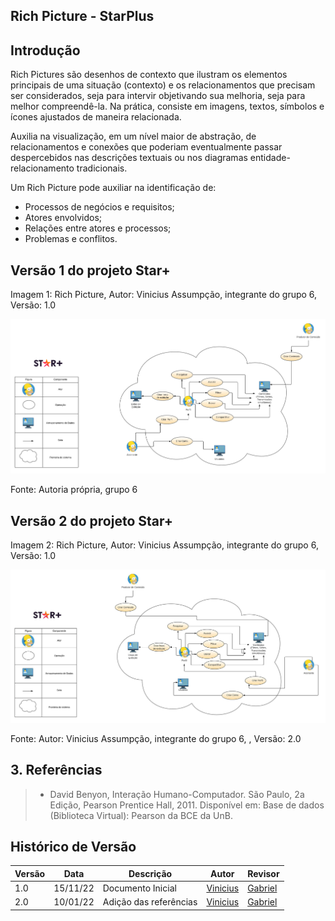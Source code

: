 ## Rich Picture - StarPlus
## Introdução

Rich Pictures são desenhos de contexto que ilustram os elementos principais de uma situação (contexto) e os relacionamentos que precisam ser considerados, seja para intervir objetivando sua melhoria, seja para melhor compreendê-la. Na prática, consiste em imagens, textos, símbolos e ícones ajustados de maneira relacionada.

Auxilia na visualização, em um nível maior de abstração, de relacionamentos e conexões que poderiam eventualmente passar despercebidos nas descrições textuais ou nos diagramas entidade-relacionamento tradicionais.

Um Rich Picture pode auxiliar na identificação de:
- Processos de negócios e requisitos;
- Atores envolvidos;
- Relações entre atores e processos;
- Problemas e conflitos.

## Versão 1 do projeto Star+

<p>Imagem 1: Rich Picture, Autor: Vinicius Assumpção, integrante do grupo 6, Versão: 1.0<p/>

![StarPul RichPicture](docs\assets\RichPicture.png)

<p>Fonte: Autoria própria, grupo 6<p>
  
## Versão 2 do projeto Star+ 
  
 <p>Imagem 2: Rich Picture, Autor: Vinicius Assumpção, integrante do grupo 6, Versão: 1.0<p/>
 
![StarPul RichPicture2](docs\assets\richV2.png)

<p>Fonte: Autor: Vinicius Assumpção, integrante do grupo 6, , Versão: 2.0<p> 
  

## 3. Referências

> - David Benyon, Interação Humano-Computador. São Paulo, 2a Edição, Pearson Prentice Hall, 2011. Disponível em: Base de dados (Biblioteca Virtual): Pearson da BCE da UnB.

## Histórico de Versão

| Versão | Data | Descrição | Autor | Revisor
|--------|------|-----------|-------| -------
| 1.0 | 15/11/22 | Documento Inicial | [Vinicius](https://github.com/viniman27) | [Gabriel](https://github.com/GabrielRoger07)
| 2.0 | 10/01/22 | Adição das referências | [Vinicius](https://github.com/viniman27) | [Gabriel](https://github.com/GabrielRoger07)


